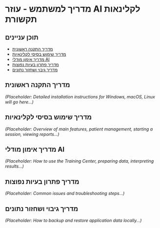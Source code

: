 # מדריך למשתמש - עוזר AI לקלינאות תקשורת

## תוכן עניינים
- [מדריך התקנה ראשונית](#מדריך-התקנה-ראשונית)
- [מדריך שימוש בסיסי לקלינאיות](#מדריך-שימוש-בסיסי-לקלינאיות)
- [מדריך אימון מודלי AI](#מדריך-אימון-מודלי-ai)
- [מדריך פתרון בעיות נפוצות](#מדריך-פתרון-בעיות-נפוצות)
- [מדריך גיבוי ושחזור נתונים](#מדריך-גיבוי-ושחזור-נתונים)

## מדריך התקנה ראשונית
*(Placeholder: Detailed installation instructions for Windows, macOS, Linux will go here...)*

## מדריך שימוש בסיסי לקלינאיות
*(Placeholder: Overview of main features, patient management, starting a session, viewing reports...)*

## מדריך אימון מודלי AI
*(Placeholder: How to use the Training Center, preparing data, interpreting results...)*

## מדריך פתרון בעיות נפוצות
*(Placeholder: Common issues and troubleshooting steps...)*

## מדריך גיבוי ושחזור נתונים
*(Placeholder: How to backup and restore application data locally...)*
